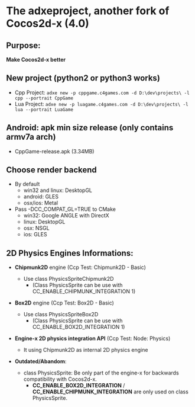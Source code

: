 # The adxeproject, another fork of Cocos2d-x (4.0)

## Purpose:
**Make Cocos2d-x better**

## New project (python2 or python3 works)
* Cpp Project: ```adxe new -p cppgame.c4games.com -d D:\dev\projects\ -l cpp --portrait CppGame```
* Lua Project: ```adxe new -p luagame.c4games.com -d D:\dev\projects\ -l lua --portrait LuaGame```

## Android: apk min size release (only contains armv7a arch)
- CppGame-release.apk (3.34MB)

## Choose render backend
- By default
  - win32 and linux: DesktopGL
  - android: GLES
  - osx/ios: Metal
- Pass -DCC_COMPAT_GL=TRUE to CMake
  - win32: Google ANGLE with DirectX
  - linux: DesktopGL
  - osx: NSGL
  - ios: GLES

## 2D Physics Engines Informations:
- **Chipmunk2D** engine (Ccp Test: Chipmunk2D - Basic)
  - Use class PhysicsSpriteChipmunk2D 
    - (Class PhysicsSprite can be use with CC_ENABLE_CHIPMUNK_INTEGRATION 1)

- **Box2D** engine (Ccp Test: Box2D - Basic)
  - Use class PhysicsSpriteBox2D 
    - (Class PhysicsSprite can be use with CC_ENABLE_BOX2D_INTEGRATION 1)

- **Engine-x 2D physics integration API** (Ccp Test: Node: Physics)
  - It using Chipmunk2D as internal 2D physics engine

- **Outdated/Abandom**:
  - class PhysicsSprite: Be only part of the engine-x for backwards compatibility with Cocos2d-x.
    - **CC_ENABLE_BOX2D_INTEGRATION** / **CC_ENABLE_CHIPMUNK_INTEGRATION** are only used on class PhysicsSprite.
